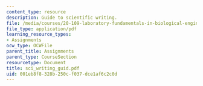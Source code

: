 ```yaml
---
content_type: resource
description: Guide to scientific writing.
file: /media/courses/20-109-laboratory-fundamentals-in-biological-engineering-fall-2007/001eb8f8328b250cf037dce1af6c2c0d_sci_writing_guid.pdf
file_type: application/pdf
learning_resource_types:
- Assignments
ocw_type: OCWFile
parent_title: Assignments
parent_type: CourseSection
resourcetype: Document
title: sci_writing_guid.pdf
uid: 001eb8f8-328b-250c-f037-dce1af6c2c0d
---
```

